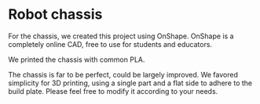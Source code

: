 # Robot chassis

For the chassis, we created this project using OnShape. OnShape is a completely online CAD, free to use for students and educators.

We printed the chassis with common PLA.

The chassis is far to be perfect, could be largely improved. We favored simplicity for 3D printing, using a single part and a flat side to adhere to the build plate. Please feel free to modify it according to your needs.
